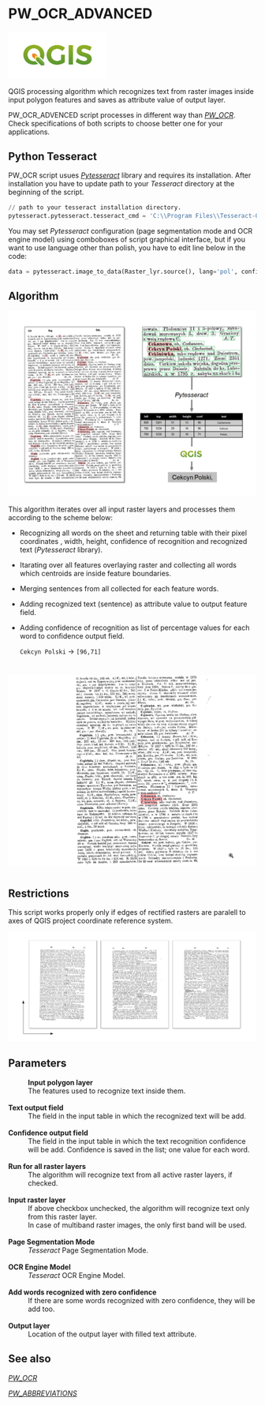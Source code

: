
# PW_OCR_ADVANCED

<img src="images\qgis-logo.png" alt="qgis" width="200">

QGIS processing algorithm which recognizes text from raster images inside input polygon features and saves as attribute value of output layer.

PW_OCR_ADVENCED script processes in different way than [*PW_OCR*](https://github.com/OskarGraszka/PW_OCR). Check specifications of both scripts to choose better one for your applications.

## Python Tesseract
PW_OCR script usues [*Pytesseract*](https://github.com/madmaze/pytesseract) library and requires its installation.
After installation you have to update path to your *Tesseract* directory at the beginning of the script.
```Python
// path to your tesseract installation directory.
pytesseract.pytesseract.tesseract_cmd = 'C:\\Program Files\\Tesseract-OCR\\tesseract.exe'
```
You may set *Pytesseract* configuration (page segmentation mode and OCR engine model) using comboboxes of script graphical interface, but if you want to use language other than polish, you have to edit line below in the code:
```Python
data = pytesseract.image_to_data(Raster_lyr.source(), lang='pol', config=self.config, output_type=Output.DICT)
```

## Algorithm

![Schema](images/Schemat2.PNG "Schema")


This algorithm iterates over all input raster layers and processes them according to the scheme below:
- Recognizing all words on the sheet and returning table with their pixel coordinates , width, height, confidence of recognition and recognized text (*Pytesseract* library).
- Itarating over all features overlaying raster and collecting all words which centroids are inside feature boundaries.
- Merging sentences from all collected for each feature words.
- Adding recognized text (sentence) as attribute value to output feature field.
- Adding confidence of recognition as list of percentage values for each word to confidence output field.

	```Cekcyn Polski``` -> ```[96,71]```

#
![screen](images/schema2.gif)
#

## Restrictions

This script works properly only if edges of rectified rasters are paralell to axes of QGIS project coordinate reference system.

![Axes](images/axes.png "Axes")

## Parameters
<dd>
<b>Input polygon layer</b>
<dd>The features used to recognize text inside them.</dd> 
<br><b>Text output field</b>
<dd>The field in the input table in which the recognized text will be add.</dd>
<br><b>Confidence output field</b>
<dd>The field in the input table in which the text recognition confidence will be add. Confidence is saved in the list; one value for each word.</dd>
<br><b>Run for all raster layers</b>
<dd>The algorithm will recognize text from all active raster layers, if checked.</dd> 
<br><b>Input raster layer</b>
<dd>If above checkbox unchecked, the algorithm will recognize text only from this raster layer.
<br>In case of multiband raster images, the only first band will be used.</dd> 
<br><b>Page Segmentation Mode</b>
<dd><i>Tesseract</i> Page Segmentation Mode.</dd> 
<br><b>OCR Engine Model</b>
<dd><i>Tesseract</i> OCR Engine Model.</dd> 
<br><b>Add words recognized with zero confidence</b>
<dd>If there are some words recognized with zero confidence, they will be add too.</dd> 
<br><b>Output layer</b>
<dd>Location of the output layer with filled text attribute.</dd>
</dd>

## See also

[*PW_OCR*](https://github.com/OskarGraszka/PW_OCR)

[*PW_ABBREVIATIONS*](https://github.com/OskarGraszka/PW_ABBREVIATIONS)